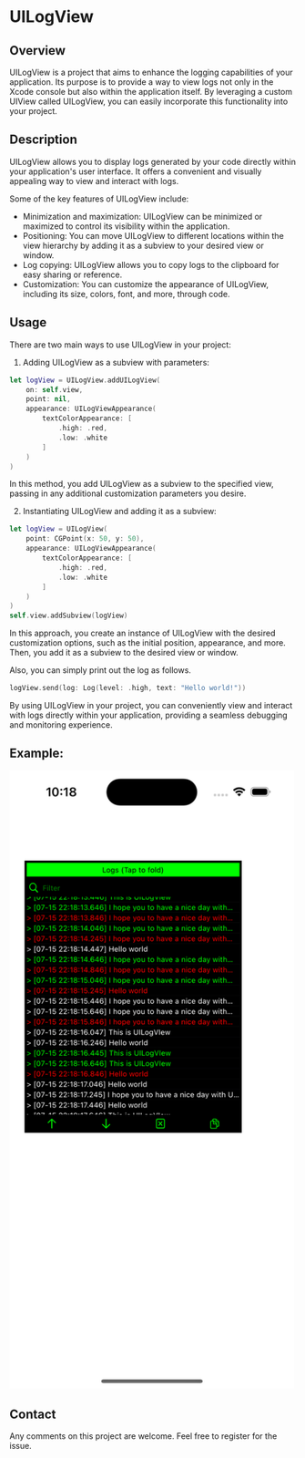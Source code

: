 # UILogView

## Overview
UILogView is a project that aims to enhance the logging capabilities of your application. Its purpose is to provide a way to view logs not only in the Xcode console but also within the application itself. By leveraging a custom UIView called UILogView, you can easily incorporate this functionality into your project.

## Description
UILogView allows you to display logs generated by your code directly within your application's user interface. It offers a convenient and visually appealing way to view and interact with logs. 

Some of the key features of UILogView include:
- Minimization and maximization: UILogView can be minimized or maximized to control its visibility within the application.
- Positioning: You can move UILogView to different locations within the view hierarchy by adding it as a subview to your desired view or window.
- Log copying: UILogView allows you to copy logs to the clipboard for easy sharing or reference.
- Customization: You can customize the appearance of UILogView, including its size, colors, font, and more, through code.

## Usage
There are two main ways to use UILogView in your project:

1. Adding UILogView as a subview with parameters:
```swift
let logView = UILogView.addUILogView(
    on: self.view,
    point: nil,
    appearance: UILogViewAppearance(
        textColorAppearance: [
            .high: .red,
            .low: .white
        ]
    )
)
```
In this method, you add UILogView as a subview to the specified view, passing in any additional customization parameters you desire.

2. Instantiating UILogView and adding it as a subview:
```swift
let logView = UILogView(
    point: CGPoint(x: 50, y: 50),
    appearance: UILogViewAppearance(
        textColorAppearance: [
            .high: .red,
            .low: .white
        ]
    )
)
self.view.addSubview(logView)
```
In this approach, you create an instance of UILogView with the desired customization options, such as the initial position, appearance, and more. Then, you add it as a subview to the desired view or window.

Also, you can simply print out the log as follows.
```swift
logView.send(log: Log(level: .high, text: "Hello world!"))
```

By using UILogView in your project, you can conveniently view and interact with logs directly within your application, providing a seamless debugging and monitoring experience.

## Example:
<img src="./Screenshots/main.png" alt="UILogView Screenshot" width="500"/>

## Contact
Any comments on this project are welcome. Feel free to register for the issue.
